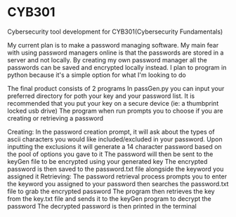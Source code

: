 # CYB301
Cybersecurity tool development for CYB301(Cybersecurity Fundamentals)

My current plan is to make a password managing software.
My main fear with using password managers online is that the passwords are stored in a server and not locally.
By creating my own password manager all the passwords can be saved and encrypted locally instead.
I plan to program in python because it's a simple option for what I'm looking to do

The final product consists of 2 programs
In passGen.py you can input your preferred directory for poth your key and your password list.
It is recommended that you put your key on a secure device (ie: a thumbprint locked usb drive)
The program when run prompts you to choose if you are creating or retrieving a password

Creating:
  In the password creation prompt, it will ask about the types of ascii characters you would like included/excluded in your password.
  Upon inputting the exclusions it will generate a 14 character password based on the pool of options you gave to it
  The password will then be sent to the keyGen file to be encrypted using your generated key
  The encrypted password is then saved to the password.txt file alongside the keyword you assigned it
Retrieving:
  The password retrieval process prompts you to enter the keyword you assigned to your password then searches the password.txt file to grab the encrypted password
  The program then retrieves the key from the key.txt file and sends it to the  keyGen program to decrypt the password
  The decrypted password is then printed in the terminal
